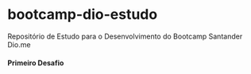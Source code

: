# bootcamp-dio-estudo
Repositório de Estudo para o Desenvolvimento do Bootcamp Santander Dio.me
#### Primeiro Desafio

